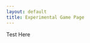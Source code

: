 ```yaml
---
layout: default
title: Experimental Game Page
---
```


<script>
  jQuery(function() {
    Game({updater: Breakout.Updater,
          drawer: Breakout.Drawer}).start({jquery: $, 
                                           canvas: $("#game"), 
                                           document: document});
  });
</script>

<canvas id="game" width="640px;" height="480px;">
  Test Here
</canvas>
